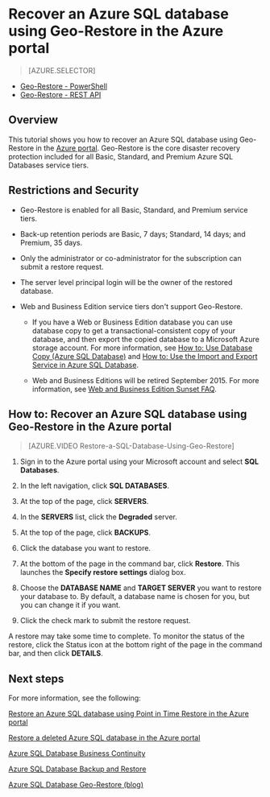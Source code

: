 <properties 
   pageTitle="Recover an Azure SQL database using Geo-Restore in the Azure portal" 
   description="Geo-Restore, Microsoft Azure SQL Database, restore database, recover database, Azure Management Portal, Azure portal" 
   services="sql-database" 
   documentationCenter="" 
   authors="elfisher" 
   manager="jeffreyg" 
   editor="v-romcal"/>

<tags
   ms.service="sql-database"
   ms.devlang="NA"
   ms.topic="article"
   ms.tgt_pltfrm="NA"
   ms.workload="storage-backup-recovery" 
   ms.date="03/17/2015"
   ms.author="elfish; v-romcal"/>

# Recover an Azure SQL database using Geo-Restore in the Azure portal

> [AZURE.SELECTOR]
- [Geo-Restore - PowerShell](sql-database-geo-restore-tutorial-powershell.md)
- [Geo-Restore - REST API](sql-database-geo-restore-tutorial-rest.md)   

## Overview

This tutorial shows you how to recover an Azure SQL database using Geo-Restore in the [Azure portal](http://azure.microsoft.com). Geo-Restore is the core disaster recovery protection included for all Basic, Standard, and Premium Azure SQL Databases service tiers.

## Restrictions and Security

* Geo-Restore is enabled for all Basic, Standard, and Premium service tiers.

* Back-up retention periods are Basic, 7 days; Standard, 14 days; and Premium, 35 days.

* Only the administrator or co-administrator for the subscription can submit a restore request.

* The server level principal login will be the owner of the restored database.

* Web and Business Edition service tiers don't support Geo-Restore.
 
	* If you have a Web or Business Edition database you can use database copy to get a transactional-consistent copy of your database, and then export the copied database to a Microsoft Azure storage account. For more information, see [How to: Use Database Copy (Azure SQL Database)](http://msdn.microsoft.com/library/azure/ff951631.aspx) and [How to: Use the Import and Export Service in Azure SQL Database](http://msdn.microsoft.com/library/azure/hh335292.aspx).

	* Web and Business Editions will be retired September 2015. For more information, see [Web and Business Edition Sunset FAQ](http://msdn.microsoft.com/library/azure/dn741330.aspx).

## How to: Recover an Azure SQL database using Geo-Restore in the Azure portal

> [AZURE.VIDEO Restore-a-SQL-Database-Using-Geo-Restore]

1. Sign in to the Azure portal using your Microsoft account and select **SQL Databases**.

2. In the left navigation, click **SQL DATABASES**.

3. At the top of the page, click **SERVERS**.

4. In the **SERVERS** list, click the **Degraded** server.

4. At the top of the page, click **BACKUPS**.

5. Click the database you want to restore.

6. At the bottom of the page in the command bar, click **Restore**. This launches the **Specify restore settings** dialog box. 

7. Choose the **DATABASE NAME** and **TARGET SERVER** you want to restore your database to. By default, a database name is chosen for you, but you can change it if you want.   

9. Click the check mark to submit the restore request.

A restore may take some time to complete. To monitor the status of the restore, click the Status icon at the bottom right of the page in the command bar, and then click **DETAILS**.

## Next steps

For more information, see the following: 

[Restore an Azure SQL database using Point in Time Restore in the Azure portal](sql-database-point-in-time-restore-tutorial-management-portal.md)

[Restore a deleted Azure SQL database in the Azure portal](sql-database-restore-deleted-database-tutorial-management-portal.md)

[Azure SQL Database Business Continuity](http://msdn.microsoft.com/library/azure/hh852669.aspx)

[Azure SQL Database Backup and Restore](http://msdn.microsoft.com/library/azure/jj650016.aspx)

[Azure SQL Database Geo-Restore (blog)](http://azure.microsoft.com/blog/2014/09/13/azure-sql-database-geo-restore/)